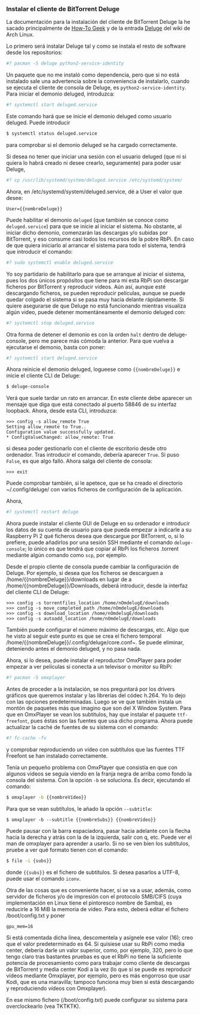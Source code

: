 ### Instalar el cliente de BitTorrent Deluge

La documentación para la instalación del cliente de BitTorrent Deluge la he sacado principalmente de [How-To
Geek](www.howtogeek.com/142044/how-to-turn-a-raspberry-pi-into-an-always-on-bittorrent-box/) y de la entrada
[Deluge](https://wiki.archlinux.org/index.php/Deluge) del wiki de Arch Linux.

Lo primero será instalar Deluge tal y como se instala el resto de software desde los repositorios:

```bash
#? pacman -S deluge python2-service-identity
```

Un paquete que no me instaló como dependencia, pero que si no está instalado sale una advertencia sobre la
conveniencia de instalarlo, cuando se ejecuta el cliente de consola de Deluge, es `python2-service-identity`.
Para iniciar el demonio deluged, introduzca:

```bash
#? systemctl start deluged.service
```

Este comando hará que se inicie el demonio deluged como usuario deluged. Puede introducir

```bash
$ systemctl status deluged.service
```

para comprobar si el demonio deluged se ha cargado correctamente.

Si desea no tener que iniciar una sesión con el usuario deluged (que ni si quiera lo habrá creado ni desee
crearlo, seguramente) para poder usar Deluge,

```bash
#? cp /usr/lib/systemd/system/deluged.service /etc/systemd/system/
```

Ahora, en /etc/systemd/system/deluged.service, dé a User el valor que desee:

```
User={{nombreDeluge}}
```

Puede habilitar el demonio `deluged` (que también se conoce como `deluged.service`) para que se inicie al
iniciar el sistema. No obstante, al iniciar dicho demonio, comenzarán las descargas y/o subidas por BitTorrent,
y eso consume casi todos los recursos de la pobre RbPi. En caso de que quiera iniciarlo al arrancar el sistema
para todo el sistema, tendrá que introducir el comando:

```bash
#? sudo systemctl enable deluged.service
```

Yo soy partidario de habilitarlo para que se arranque al iniciar el sistema, pues los dos únicos propósitos que
tiene para mí esta RbPi son descargar ficheros por BitTorrent y reproducir videos. Aún así, aunque esté
descargando ficheros, se pueden reproducir películas, aunque se puede quedar colgado el sistema si se pasa muy
hacia delante rápidamente. Si quiere asegurarse de que Deluge no está funcionando mientras visualiza algún
video, puede detener momentáneamente el demonio deluged con:

```bash
#? systemctl stop deluged.service
```

Otra forma de detener el demonio es con la orden `halt` dentro de deluge-console, pero me parece más cómoda la
anterior. Para que vuelva a ejecutarse el demonio, basta con poner:

```bash
#? systemctl start deluged.service
```

Ahora reinicie el demonio deluged, logueese como `{{nombreDeluge}}` e inicie el cliente CLI de Deluge:

```bash
$ deluge-console
```

Verá que suele tardar un rato en arrancar. En este cliente debe aparecer un mensaje que diga que está conectado
al puerto 58846 de su interfaz loopback. Ahora, desde esta CLI, introduzca:

```
>>> config -s allow_remote True
Setting allow_remote to True..
Configuration value successfully updated.
* ConfigValueChanged: allow_remote: True
```

si desea poder gestionarlo con el cliente de escritorio desde otro ordenador. Tras introducir el comando,
debería aparecer `True`. Si puso `False`, es que algo falló. Ahora salga del cliente de consola:

```
>>> exit
```

Puede comprobar también, si le apetece, que se ha creado el directorio ~/.config/deluge/ con varios ficheros de
configuración de la aplicación.

Ahora,

```bash
#? systemctl restart deluge
```

Ahora puede instalar el cliente GUI de Deluge en su ordenador e introducir los datos de su cuenta de usuario
para que pueda empezar a indicarle a su Raspberry Pi 2 qué ficheros desea que descargue por BitTorrent, o, si lo
prefiere, puede añadirlos por una sesión SSH mediante el comando `deluge-console`; lo único es que tendrá que
copiar al RbPi los ficheros .torrent mediante algún comando como `scp`, por ejemplo.

Desde el propio cliente de consola puede cambiar la configuración de Deluge. Por ejemplo, si desea que los
ficheros se descarguen a /home/{{nombreDeluge}}/downloads en lugar de a /home/{{nombreDeluge}}/Downloads, deberá
introducir, desde la interfaz del cliente CLI de Deluge:

```
>>> config -s torrentfiles_location /home/nOmdelugE/downloads
>>> config -s move_completed_path /home/nOmdelugE/downloads
>>> config -s download_location /home/nOmdelugE/downloads
>>> config -s autoadd_location /home/nOmdelugE/downloads
```

También puede configurar el número máximo de descargas, etc. Algo que he visto al seguir este punto es que se
crea el fichero temporal /home/{{nombreDeluge}}/.config/deluge/core.conf~. Se puede eliminar, deteniendo antes
el demonio deluged, y no pasa nada.

Ahora, si lo desea, puede instalar el reproductor OmxPlayer para poder empezar a ver películas si conecta a un
televisor o monitor su RbPi:

```bash
#? pacman -S omxplayer
```

Antes de proceder a la instalación, se nos preguntará por los drivers gráficos que queremos instalar y las
librerías del códec h.264. Yo lo dejo con las opciones predeterminadas. Luego se ve que también instala un
montón de paquetes más que imagino que son del X Window System. Para que en OmxPlayer se vean los subtitulos,
hay que instalar el paquete `ttf-freefont`, pues éstas son las fuentes que usa dicho programa. Ahora puede
actualizar la caché de fuentes de su sistema con el comando:

```bash
#? fc-cache -fv
```

y comprobar reproduciendo un vídeo con subtítulos que las fuentes TTF Freefont se han instalado correctamente.

Tenía un pequeño problema con OmxPlayer que consistía en que con algunos videos se seguía viendo en la franja
negra de arriba como fondo la consola del sistema. Con la opción `-b` se soluciona. Es decir, ejecutando el
comando:

```bash
$ omxplayer -b {{nombreVídeo}}
```

Para que se vean subtítulos, le añado la opción `--subtitle`:

```
$ omxplayer -b --subtitle {{nombreSubs}} {{nombreVídeo}}
```

Puede pausar con la barra espaciadora, pasar hacia adelante con la flecha hacia la derecha y atrás con la de la
izquierda, salir con q, etc. Puede ver el man de omxplayer para aprender a usarlo. Si no se ven bien los
subtítulos, pruebe a ver qué formato tienen con el comando:

```bash
$ file -i {subs}}
```

donde `{{subs}}` es el fichero de subtítulos. Si desea pasarlos a UTF-8, puede usar el comando `iconv`.

Otra de las cosas que es conveniente hacer, si se va a usar, además, como servidor de ficheros y/o de impresión
con el protocolo SMB/CIFS (cuya implementación en Linux tiene el pintoresco nombre de Samba), es reducirle a 16
MiB la memoria de vídeo. Para esto, deberá editar el fichero /boot/config.txt y poner

```
gpu_mem=16
```

Si está comentada dicha línea, descomentela y asígnele ese valor (16); creo que el valor predeterminado es 64.
Si quisiese usar su RbPi como media center, debería darle un valor superior, como, por ejemplo, 320, pero lo que
tengo claro tras bastantes pruebas es que el RbPi no tiene la suficiente potencia de procesamiento como para
trabajar como cliente de descargas de BitTorrent y media center Kodi a la vez (lo que sí se puede es reproducir
vídeos mediante Omxplayer, por ejemplo, pero es más engorroso que usar Kodi, que es una maravilla; tampoco
funciona muy bien si está descargando y reproduciendo vídeos con Omxplayer).

En ese mismo fichero (/boot/config.txt) puede configurar su sistema para overclockearlo (vea TKTKTK).
